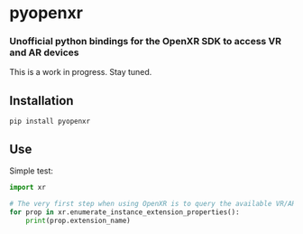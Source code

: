 # pyopenxr
### Unofficial python bindings for the OpenXR SDK to access VR and AR devices

This is a work in progress. Stay tuned.

## Installation

``pip install pyopenxr``

## Use

Simple test:

```python
import xr

# The very first step when using OpenXR is to query the available VR/AR capabilities
for prop in xr.enumerate_instance_extension_properties():
    print(prop.extension_name)
```
